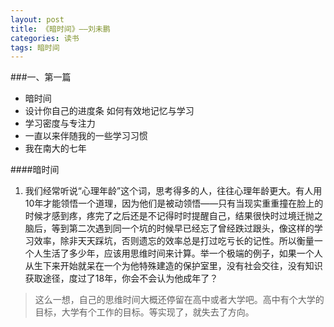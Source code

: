```yaml
---
layout: post
title: 《暗时间》——刘未鹏
categories: 读书
tags: 暗时间
---
```


###一、第一篇

* 暗时间
* 设计你自己的进度条
如何有效地记忆与学习
* 学习密度与专注力
* 一直以来伴随我的一些学习习惯
* 我在南大的七年

####暗时间

1. 我们经常听说“心理年龄”这个词，思考得多的人，往往心理年龄更大。有人用10年才能领悟一个道理，因为他们是被动领悟——只有当现实重重撞在脸上的时候才感到疼，疼完了之后还是不记得时时提醒自己，结果很快时过境迁抛之脑后，等到第二次遇到同一个坑的时候早已经忘了曾经跌过跟头，像这样的学习效率，除非天天踩坑，否则遗忘的效率总是打过吃亏长的记性。所以衡量一个人生活了多少年，应该用思维时间来计算。举一个极端的例子，如果一个人从生下来开始就呆在一个为他特殊建造的保护室里，没有社会交往，没有知识获取途径，度过了18年，你会不会认为他成年了？

> 这么一想，自己的思维时间大概还停留在高中或者大学吧。高中有个大学的目标，大学有个工作的目标。等实现了，就失去了方向。

